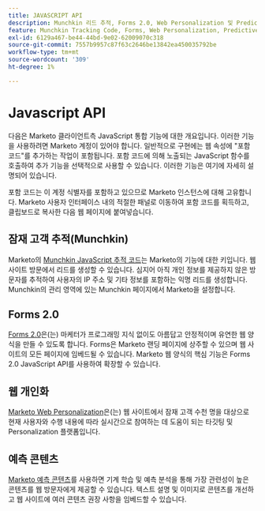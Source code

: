```yaml
---
title: JAVASCRIPT API
description: Munchkin 리드 추적, Forms 2.0, Web Personalization 및 Predictive Content에 대해 포함 코드와 함께 Marketo JavaScript API를 사용하는 방법을 알아봅니다.
feature: Munchkin Tracking Code, Forms, Web Personalization, Predictive Content, Social, Javascript
exl-id: 6129a467-be44-44bd-9e02-62009070c318
source-git-commit: 7557b9957c87f63c2646be13842ea450035792be
workflow-type: tm+mt
source-wordcount: '309'
ht-degree: 1%

---
```


# Javascript API

다음은 Marketo 클라이언트측 JavaScript 통합 기능에 대한 개요입니다. 이러한 기능을 사용하려면 Marketo 계정이 있어야 합니다. 일반적으로 구현에는 웹 속성에 &quot;포함 코드&quot;를 추가하는 작업이 포함됩니다. 포함 코드에 의해 노출되는 JavaScript 함수를 호출하여 추가 기능을 선택적으로 사용할 수 있습니다. 이러한 기능은 여기에 자세히 설명되어 있습니다.

포함 코드는 이 계정 식별자를 포함하고 있으므로 Marketo 인스턴스에 대해 고유합니다. Marketo 사용자 인터페이스 내의 적절한 패널로 이동하여 포함 코드를 획득하고, 클립보드로 복사한 다음 웹 페이지에 붙여넣습니다.

## 잠재 고객 추적(Munchkin)

Marketo의 [Munchkin JavaScript 추적 코드](lead-tracking.md)는 Marketo의 기능에 대한 키입니다. 웹 사이트 방문에서 리드를 생성할 수 있습니다. 심지어 아직 개인 정보를 제공하지 않은 방문자를 추적하여 사용자의 IP 주소 및 기타 정보를 포함하는 익명 리드를 생성합니다. Munchkin의 관리 영역에 있는 Munchkin 페이지에서 Marketo을 설정합니다.

## Forms 2.0

[Forms 2.0](forms-api-reference.md)은(는) 마케터가 프로그래밍 지식 없이도 아름답고 안정적이며 유연한 웹 양식을 만들 수 있도록 합니다. Forms은 Marketo 랜딩 페이지에 상주할 수 있으며 웹 사이트의 모든 페이지에 임베드될 수 있습니다. Marketo 웹 양식의 핵심 기능은 Forms 2.0 JavaScript API를 사용하여 확장할 수 있습니다.

## 웹 개인화

[Marketo Web Personalization](web-personalization.md)은(는) 웹 사이트에서 잠재 고객 수천 명을 대상으로 현재 사용자와 수행 내용에 따라 실시간으로 참여하는 데 도움이 되는 타깃팅 및 Personalization 플랫폼입니다.

## 예측 콘텐츠

[Marketo 예측 콘텐츠](predictive-content.md)를 사용하면 기계 학습 및 예측 분석을 통해 가장 관련성이 높은 콘텐츠를 웹 방문자에게 제공할 수 있습니다. 텍스트 설명 및 이미지로 콘텐츠를 개선하고 웹 사이트에 여러 콘텐츠 권장 사항을 임베드할 수 있습니다.

